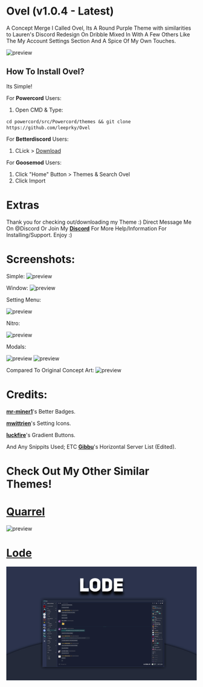 # Ovel (v1.0.4 - Latest)
A Concept Merge I Called Ovel, Its A Round Purple Theme with similarities to Lauren's Discord Redesign On Dribble Mixed In With A Few Others Like The My Account Settings Section And A Spice Of My Own Touches.

![preview](https://i.imgur.com/2YACuM6.png)

## How To Install Ovel?

Its Simple!

For **Powercord** Users:

1. Open CMD & Type:

```
cd powercord/src/Powercord/themes && git clone https://github.com/leeprky/Ovel
```

For **Betterdiscord** Users:

1. CLick > [Download](https://betterdiscord.app/Download?id=316)

For **Goosemod** Users:

1. Click "Home" Button > Themes & Search Ovel
2. Click Import

# Extras 

Thank you for checking out/downloading my Theme :)
Direct Message Me On @Discord Or Join My **[Discord](https://discord.gg/Ff3rqAYB89)** For More Help/Information For Installing/Support. Enjoy :)

# Screenshots:

Simple:
![preview](https://i.imgur.com/ZwuCSzc.png)

Window: 
![preview](https://i.imgur.com/1YpU4rm.png)

Setting Menu:

![preview](https://i.imgur.com/3BMUuND.png)

Nitro:

![preview](https://i.imgur.com/3syYMPh.png)

Modals:

![preview](https://i.imgur.com/csW8EoK.png)
![preview](https://i.imgur.com/Otv0JjS.png)

Compared To Original Concept Art:
![preview](https://i.imgur.com/8RlZ3ED.png)

# Credits:

**[mr-miner1](https://github.com/mr-miner1)**'s Better Badges.

**[mwittrien](https://github.com/mwittrien)**'s Setting Icons.

**[luckfire](https://github.com/luckfire)**'s Gradient Buttons.

And Any Snippits Used; ETC **[Gibbu](https://github.com/Gibbu)**'s Horizontal Server List (Edited).


# Check Out My Other Similar Themes!

# **[Quarrel](https://github.com/leeprky/Quarrel)**
![preview](https://camo.githubusercontent.com/f65b3dfef1529b172f324d59223aace8bd5b24fbbc3120c265db848224ab53c8/68747470733a2f2f692e696d6775722e636f6d2f51686832526e552e6a7067)

# **[Lode](https://github.com/leeprky/Lode)**
![preview](https://raw.githubusercontent.com/leeprky/Lode/main/default/images/PreviewEdit.jpg)
